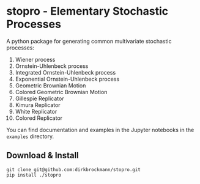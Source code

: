 # stopro - Elementary Stochastic Processes

A python package for generating common multivariate stochastic processes:

1. Wiener process
2. Ornstein-Uhlenbeck process
3. Integrated Ornstein-Uhlenbeck process
4. Exponential Ornstein-Uhlenbeck process
5. Geometric Brownian Motion
6. Colored Geometric Brownian Motion
7. Gillespie Replicator
8. Kimura Replicator
9. White Replicator
10. Colored Replicator


You can find documentation and examples in the Jupyter notebooks in the ``examples`` directory.

## Download & Install

    git clone git@github.com:dirkbrockmann/stopro.git
    pip install ./stopro
